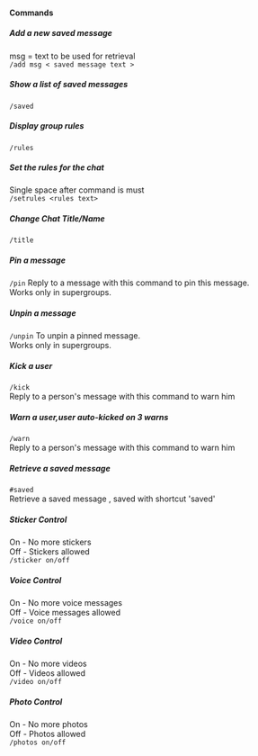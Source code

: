 #### Commands

##### Add a new saved message
msg = text to be used for retrieval  
`/add msg < saved message text >`  

##### Show a list of saved messages
`/saved`  


##### Display group rules
`/rules`  


##### Set the rules for the chat
Single space after command is must  
`/setrules <rules text>`


##### Change Chat Title/Name
`/title`  


##### Pin a message
`/pin` 
Reply to a message with this command to pin this message.  
Works only in supergroups. 


##### Unpin a message
`/unpin` 
To unpin a pinned message.  
Works only in supergroups.


##### Kick a user  
`/kick`  
Reply to a person's message with this command to warn him


##### Warn a user,user auto-kicked on 3 warns
`/warn`  
Reply to a person's message with this command to warn him


##### Retrieve a saved message  
`#saved`  
Retrieve a saved message , saved with shortcut 'saved'


##### Sticker Control
On - No more stickers  
Off - Stickers allowed  
`/sticker on/off`


##### Voice Control
On - No more voice messages  
Off - Voice messages allowed  
`/voice on/off`


##### Video Control
On - No more videos  
Off - Videos allowed  
`/video on/off`


##### Photo Control
On - No more photos  
Off - Photos allowed  
`/photos on/off`